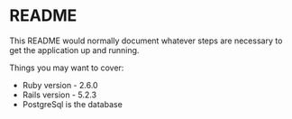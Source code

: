 # README

This README would normally document whatever steps are necessary to get the
application up and running.

Things you may want to cover:

* Ruby version - 2.6.0
* Rails version - 5.2.3
* PostgreSql is the database